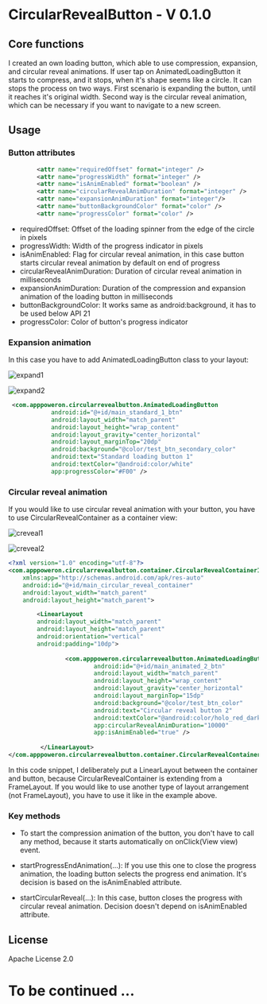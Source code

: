 # CircularRevealButton - V 0.1.0

## Core functions
I created an own loading button, which able to use compression, expansion, and circular reveal animations. If user tap on AnimatedLoadingButton it starts to compress, and it stops, when it's shape seems like a circle. It can stops the process on two ways. First scenario is expanding the button, until it reaches it's original width. Second way is the circular reveal animation, which can be necessary if you want to navigate to a new screen. 

## Usage
### Button attributes
```XML
        <attr name="requiredOffset" format="integer" /> 
        <attr name="progressWidth" format="integer" />
        <attr name="isAnimEnabled" format="boolean" />
        <attr name="circularRevealAnimDuration" format="integer" />
        <attr name="expansionAnimDuration" format="integer"/>
        <attr name="buttonBackgroundColor" format="color" />
        <attr name="progressColor" format="color" />
```

- requiredOffset: Offset of the loading spinner from the edge of the circle in pixels
- progressWidth: Width of the progress indicator in pixels
- isAnimEnabled: Flag for circular reveal animation, in this case button starts circular reveal animation by default on end of progress
- circularRevealAnimDuration: Duration of circular reveal animation in milliseconds
- expansionAnimDuration: Duration of the compression and expansion animation of the loading button in milliseconds
- buttonBackgroundColor: It works same as android:background, it has to be used below API 21
- progressColor: Color of button's progress indicator

### Expansion animation
In this case you have to add AnimatedLoadingButton class to your layout:

![expand1](https://user-images.githubusercontent.com/36195029/36417867-5a105a54-162d-11e8-98cc-2a0c323324ce.png)

![expand2](https://user-images.githubusercontent.com/36195029/36417876-64e5afb0-162d-11e8-9f11-27a8dc36fdb7.png)

```XML
 <com.apppoweron.circularrevealbutton.AnimatedLoadingButton
            android:id="@+id/main_standard_1_btn"
            android:layout_width="match_parent"
            android:layout_height="wrap_content"
            android:layout_gravity="center_horizontal"
            android:layout_marginTop="20dp"
            android:background="@color/test_btn_secondary_color"
            android:text="Standard loading button 1"
            android:textColor="@android:color/white"
            app:progressColor="#F00" />
```

### Circular reveal animation
If you would like to use circular reveal animation with your button, you have to use CircularRevealContainer as a container view:

![creveal1](https://user-images.githubusercontent.com/36195029/36417903-7549b8ec-162d-11e8-8b6b-a24ed1813752.png)

![creveal2](https://user-images.githubusercontent.com/36195029/36417909-7c5c1a12-162d-11e8-867b-9cd6d7d8ab36.png)

```XML
<?xml version="1.0" encoding="utf-8"?>
<com.apppoweron.circularrevealbutton.container.CircularRevealContainerImpl xmlns:android="http://schemas.android.com/apk/res/android"
    xmlns:app="http://schemas.android.com/apk/res-auto"
    android:id="@+id/main_circular_reveal_container"
    android:layout_width="match_parent"
    android:layout_height="match_parent">

        <LinearLayout
        android:layout_width="match_parent"
        android:layout_height="match_parent"
        android:orientation="vertical"
        android:padding="10dp">
        
                <com.apppoweron.circularrevealbutton.AnimatedLoadingButton
                        android:id="@+id/main_animated_2_btn"
                        android:layout_width="match_parent"
                        android:layout_height="wrap_content"
                        android:layout_gravity="center_horizontal"
                        android:layout_marginTop="15dp"
                        android:background="@color/test_btn_color"
                        android:text="Circular reveal button 2"
                        android:textColor="@android:color/holo_red_dark"
                        app:circularRevealAnimDuration="10000"
                        app:isAnimEnabled="true" />
        
         </LinearLayout>
</com.apppoweron.circularrevealbutton.container.CircularRevealContainerImpl>
```
In this code snippet, I deliberately put a LinearLayout between the container and button, because CircularRevealContainer is extending from a FrameLayout. If you would like to use another type of layout arrangement (not FrameLayout), you have to use it like in the example above.

### Key methods
 - To start the compression animation of the button, you don't have to call any method, because it starts automatically on onClick(View view) event.

 - startProgressEndAnimation(...): If you use this one to close the progress animation, the loading button selects the progress end animation. It's decision is based on the isAnimEnabled attribute.
 
 - startCircularReveal(...): In this case, button closes the progress with circular reveal animation. Decision doesn't depend on isAnimEnabled attribute. 

## License
Apache License 2.0

# To be continued ...
